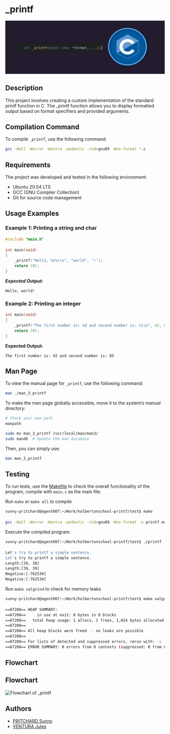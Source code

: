 # _printf

![_printf Banner](/img/_printf-banner.png)


## Description

This project involves creating a custom implementation of the standard printf function in C.
The _printf function allows you to display formatted output based on format specifiers and provided arguments.


## Compilation Command

To compile `_printf`, use the following command:

```sh
gcc -Wall -Werror -Wextra -pedantic -std=gnu89 -Wno-format *.c
```

## Requirements

The project was developed and tested in the following environment:

- Ubuntu 20.04 LTS
- GCC (GNU Compiler Collection)
- Git for source code management

## Usage Examples

### Example 1: Printing a string and char

```c
#include "main.h"

int main(void)
{
	_printf("Hello, %s%c\n", "world", '!');
	return (0);
}
```

***Expected Output:***

```
Hello, world!
```

### Example 2: Printing an integer

```c
int main(void)
{
	_printf("The first number is: %d and second number is: %i\n", 42, 85);
	return (0);
}
```

**Expected Output:**

```
The first number is: 42 and second number is: 85
```

## Man Page

To view the manual page for `_printf`, use the following command:

```sh
man ./man_3_printf
```

To make the man page globally accessible, move it to the system’s manual directory:

```sh
# Check your man path
manpath 
```

```sh
sudo mv man_3_printf /usr/local/man/man3/
sudo mandb  # Update the man database
```
Then, you can simply use:
```sh
man man_3_printf
```

## Testing

To run tests, use the [Makefile](/Makefile) to check the overall functionality of the program, compile with `main.c` as the main file:

Run `make` or `make all` to compile

```sh
sunny-pritchard@agent007:~/Work/holbertonschool-printf/test$ make

gcc -Wall -Werror -Wextra -pedantic -std=gnu89 -Wno-format -o printf main.c print_char.c _printf.c print_int.c print_percent.c print_str.c process_format.c _putchar.c
```
Execute the compiled program:
```sh
sunny-pritchard@agent007:~/Work/holbertonschool-printf/test$ ./printf 

Let's try to printf a simple sentence.
Let's try to printf a simple sentence.
Length:[39, 39]
Length:[39, 39]
Negative:[-762534]
Negative:[-762534]
```
Run `make valgrind` to check for memory leaks
```sh
sunny-pritchard@agent007:~/Work/holbertonschool-printf/test$ make valgrind

==87208== HEAP SUMMARY:
==87208==     in use at exit: 0 bytes in 0 blocks
==87208==   total heap usage: 1 allocs, 1 frees, 1,024 bytes allocated
==87208== 
==87208== All heap blocks were freed -- no leaks are possible
==87208== 
==87208== For lists of detected and suppressed errors, rerun with: -s
==87208== ERROR SUMMARY: 0 errors from 0 contexts (suppressed: 0 from 0)
```

## Flowchart

## Flowchart


<img src="/img/flowchart_printf1.jpg" alt="Flowchart of _printf" width="600" height="600" align="center">


## Authors

- [PRITCHARD Sunny](https://github.com/sunnypritchard)
- [VENTURA Jules](https://github.com/Juleslgc)